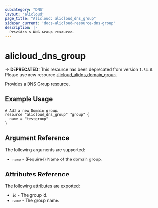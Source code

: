 ```yaml
---
subcategory: "DNS"
layout: "alicloud"
page_title: "Alicloud: alicloud_dns_group"
sidebar_current: "docs-alicloud-resource-dns-group"
description: |-
  Provides a DNS Group resource.
---
```


# alicloud\_dns\_group

-> **DEPRECATED:**  This resource  has been deprecated from version `1.84.0`. Please use new resource [alicloud_alidns_domain_group](https://www.terraform.io/docs/providers/alicloud/r/alidns_domain_group).

Provides a DNS Group resource.

## Example Usage

```
# Add a new Domain group.
resource "alicloud_dns_group" "group" {
  name = "testgroup"
}
```
## Argument Reference

The following arguments are supported:

* `name` - (Required) Name of the domain group.    

## Attributes Reference

The following attributes are exported:

* `id` - The group id.
* `name` - The group name.
